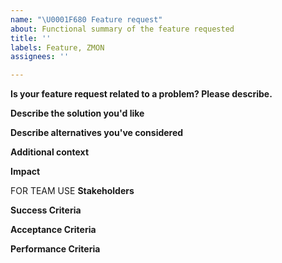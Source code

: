 ```yaml
---
name: "\U0001F680 Feature request"
about: Functional summary of the feature requested
title: ''
labels: Feature, ZMON
assignees: ''

---
```


**Is your feature request related to a problem? Please describe.**
<!-- A clear and concise description of what the problem is. Ex. I'm always frustrated when [...] -->

**Describe the solution you'd like**
<!-- A clear and concise description of what you want to happen. -->

**Describe alternatives you've considered**
<!-- A clear and concise description of any alternative solutions or features you've considered. -->

**Additional context**
<!-- Add any other context or screenshots about the feature request here. -->

**Impact**
<!-- Describe the long term or strategic impact of the feature -->

FOR TEAM USE
**Stakeholders**
<!-- Who else does this impact? Who do we need to collaborate with or keep informed? -->

**Success Criteria**
<!-- Which KPI’s or strategic initiatives does this contribute to? -->

**Acceptance Criteria**
<!-- Given___, When___ does ____, Then ___ . or a list of observable outcomes -->

**Performance Criteria**
<!-- Do our SLI’s cover this? Could it impact SLOs? -->
